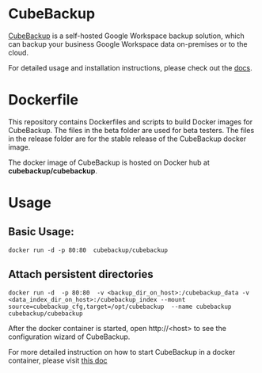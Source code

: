 # CubeBackup

[CubeBackup](https://www.cubebackup.com) is a self-hosted Google Workspace backup solution, which can backup your business Google Workspace data on-premises or to the cloud. 

For detailed usage and installation instructions, please check out the [docs](https://www.cubebackup.com/docs).

# Dockerfile
This repository contains Dockerfiles and scripts to build Docker images for CubeBackup. The files in the beta folder are used for beta testers. The files in the release folder are for the stable release of the CubeBackup docker image.

The docker image of CubeBackup is hosted on Docker hub at **cubebackup/cubebackup**. 

# Usage

## Basic Usage:
```
docker run -d -p 80:80  cubebackup/cubebackup
```

## Attach persistent directories
```
docker run -d  -p 80:80  -v <backup_dir_on_host>:/cubebackup_data -v <data_index_dir_on_host>:/cubebackup_index --mount source=cubebackup_cfg,target=/opt/cubebackup  --name cubebackup  cubebackup/cubebackup
```
After the docker container is started, open http://\<host\> to see the configuration wizard of CubeBackup.

For more detailed instruction on how to start CubeBackup in a docker container, please visit [this doc](https://www.cubebackup.com/docs/user_guide/installation/#for-docker-users)


